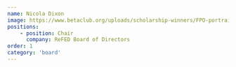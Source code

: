 ```yaml
---
name: Nicola Dixon
image: https://www.betaclub.org/uploads/scholarship-winners/FPO-portrait.jpg
positions: 
    - position: Chair
      company: ReFED Board of Directors
order: 1
category: 'board'
---
```

